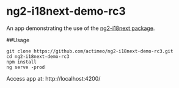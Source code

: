 # ng2-i18next-demo-rc3
An app demonstrating the use of the [ng2-i18next package](https://github.com/actimeo/ng2-i18next). 

##Usage

    git clone https://github.com/actimeo/ng2-i18next-demo-rc3.git
    cd ng2-i18next-demo-rc3
    npm install
    ng serve -prod

Access app at: http://localhost:4200/
